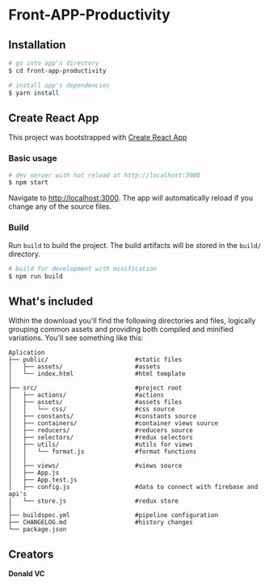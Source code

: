 # Front-APP-Productivity

## Installation

``` bash
# go into app's directory
$ cd front-app-productivity

# install app's dependencies
$ yarn install
```

## Create React App
This project was bootstrapped with [Create React App](https://github.com/facebook/create-react-app)

### Basic usage

``` bash
# dev server with hot reload at http://localhost:3000
$ npm start
```

Navigate to [http://localhost:3000](http://localhost:3000). The app will automatically reload if you change any of the source files.

### Build

Run `build` to build the project. The build artifacts will be stored in the `build/` directory.

```bash
# build for development with minification
$ npm run build
```

## What's included

Within the download you'll find the following directories and files, logically grouping common assets and providing both compiled and minified variations. You'll see something like this:

```
Aplication
├── public/                        #static files
│   ├── assets/                    #assets
│   └── index.html                 #html template
│
├── src/                           #project root
│   ├── actions/                   #actions
│   ├── assets/                    #assets files
│   │   └── css/                   #css source
│   ├── constants/                 #constants source
│   ├── containers/                #container views source
│   ├── reducers/                  #reducers source
│   ├── selectors/                 #redux selectors
│   ├── utils/                     #utils for views
│   │   └── format.js              #format functions
│   │
│   ├── views/                     #views source
│   ├── App.js
│   ├── App.test.js
│   ├── config.js                  #data to connect with firebase and api's
│   └── store.js                   #redux store
│
├── buildspec.yml                  #pipeline configuration
├── CHANGELOG.md                   #history changes
└── package.json
```

## Creators

**Donald VC**
